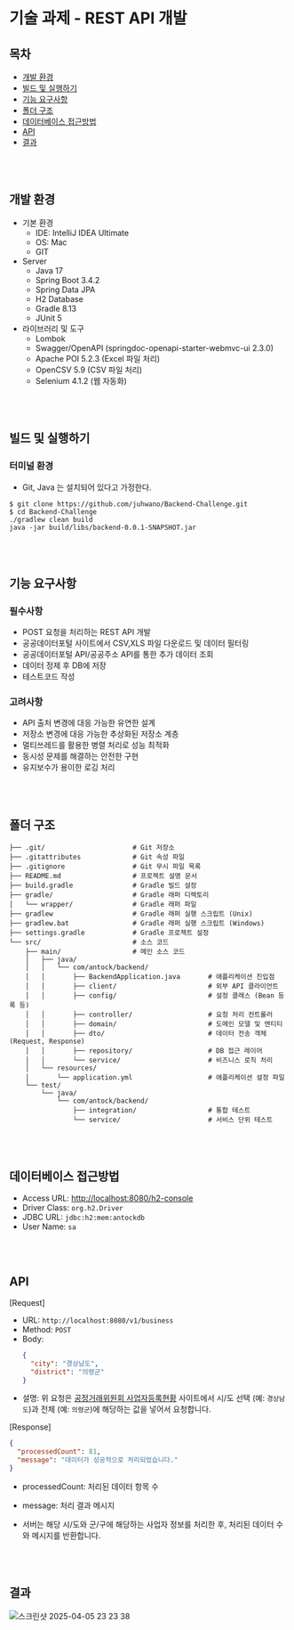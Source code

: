 # 기술 과제 - REST API 개발
## 목차
- [개발 환경](#개발-환경)
- [빌드 및 실행하기](#빌드-및-실행하기)
- [기능 요구사항](#기능-요구사항)
- [폴더 구조](#폴더-구조)
- [데이터베이스 접근방법](#데이터베이스-접근방법)
- [API](#api)
- [결과](#결과)

<br/><br/>

## 개발 환경
- 기본 환경
    - IDE: IntelliJ IDEA Ultimate
    - OS: Mac
    - GIT
- Server
    - Java 17
    - Spring Boot 3.4.2
    - Spring Data JPA
    - H2 Database
    - Gradle 8.13
    - JUnit 5
- 라이브러리 및 도구
    - Lombok
    - Swagger/OpenAPI (springdoc-openapi-starter-webmvc-ui 2.3.0)
    - Apache POI 5.2.3 (Excel 파일 처리)
    - OpenCSV 5.9 (CSV 파일 처리)
    - Selenium 4.1.2 (웹 자동화)

<br/><br/>

## 빌드 및 실행하기
### 터미널 환경
- Git, Java 는 설치되어 있다고 가정한다.

```
$ git clone https://github.com/juhwano/Backend-Challenge.git
$ cd Backend-Challenge
./gradlew clean build
java -jar build/libs/backend-0.0.1-SNAPSHOT.jar
```

<br/><br/>

## 기능 요구사항
### 필수사항
- POST 요청을 처리하는 REST API 개발
- 공공데이터포털 사이트에서 CSV,XLS 파일 다운로드 및 데이터 필터링
- 공공데이터포털 API/공공주소 API를 통한 추가 데이터 조회
- 데이터 정제 후 DB에 저장
- 테스트코드 작성
  
### 고려사항
- API 출처 변경에 대응 가능한 유연한 설계
- 저장소 변경에 대응 가능한 추상화된 저장소 계층
- 멀티쓰레드를 활용한 병렬 처리로 성능 최적화
- 동시성 문제를 해결하는 안전한 구현
- 유지보수가 용이한 로깅 처리


<br/><br/>

## 폴더 구조

```plaintext
├── .git/                      # Git 저장소
├── .gitattributes             # Git 속성 파일
├── .gitignore                 # Git 무시 파일 목록
├── README.md                  # 프로젝트 설명 문서
├── build.gradle               # Gradle 빌드 설정
├── gradle/                    # Gradle 래퍼 디렉토리
│   └── wrapper/               # Gradle 래퍼 파일
├── gradlew                    # Gradle 래퍼 실행 스크립트 (Unix)
├── gradlew.bat                # Gradle 래퍼 실행 스크립트 (Windows)
├── settings.gradle            # Gradle 프로젝트 설정
└── src/                       # 소스 코드
    ├── main/                  # 메인 소스 코드
    │   ├── java/
    │   │   └── com/antock/backend/
    │   │       ├── BackendApplication.java       # 애플리케이션 진입점
    │   │       ├── client/                       # 외부 API 클라이언트
    │   │       ├── config/                       # 설정 클래스 (Bean 등록 등)
    │   │       ├── controller/                   # 요청 처리 컨트롤러
    │   │       ├── domain/                       # 도메인 모델 및 엔티티
    │   │       ├── dto/                          # 데이터 전송 객체 (Request, Response)
    │   │       ├── repository/                   # DB 접근 레이어
    │   │       └── service/                      # 비즈니스 로직 처리
    │   └── resources/
    │       └── application.yml                   # 애플리케이션 설정 파일
    └── test/
        └── java/
            └── com/antock/backend/
                ├── integration/                  # 통합 테스트
                └── service/                      # 서비스 단위 테스트
```




<br/><br/>

## 데이터베이스 접근방법
- Access URL: [http://localhost:8080/h2-console](http://localhost:8080/h2-console)
- Driver Class: `org.h2.Driver`
- JDBC URL:  `jdbc:h2:mem:antockdb`
- User Name: `sa`

<br/><br/>

## API
[Request]
- URL: `http://localhost:8080/v1/business`
- Method: `POST`
- Body:
  ```json
  {
    "city": "경상남도",
    "district": "의령군"
  }
  ```
- 설명: 위 요청은 [공정거래위원회 사업자등록현황](https://www.ftc.go.kr/www/selectBizCommOpenList.do?key=255#n) 사이트에서 시/도 선택 (예: `경상남도`)과 전체 (예: `의령군`)에 해당하는 값을 넣어서 요청합니다.

[Response]
  ```json
  {
    "processedCount": 81,
    "message": "데이터가 성공적으로 처리되었습니다."
  }
  ```
  - processedCount: 처리된 데이터 항목 수
  - message: 처리 결과 메시지

- 서버는 해당 시/도와 군/구에 해당하는 사업자 정보를 처리한 후, 처리된 데이터 수와 메시지를 반환합니다.

<br/><br/>

## 결과
![스크린샷 2025-04-05 23 23 38](https://github.com/user-attachments/assets/908b89a2-110a-4ee6-ad87-dc2fadaea092)

